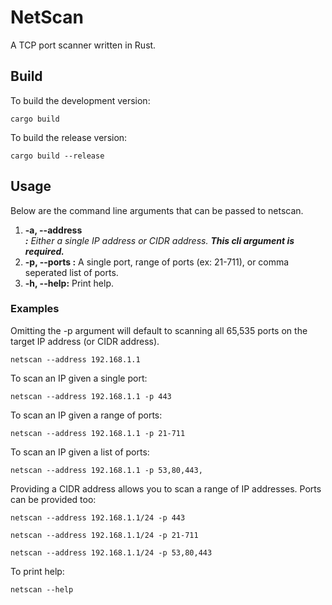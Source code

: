 # NetScan
A TCP port scanner written in Rust.

## Build
To build the development version:

`cargo build`

To build the release version:

`cargo build --release`

## Usage

Below are the command line arguments that can be passed to netscan.

1. **-a, --address <ADDRESS>:** Either a single IP address or CIDR address.  **This cli argument is required.**
2. **-p, --ports <PORTS>:** A single port, range of ports (ex: 21-711), or comma seperated list of ports.
3. **-h, --help:** Print help.

### Examples

Omitting the -p argument will default to scanning all 65,535 ports on the target IP address (or CIDR address).

`netscan --address 192.168.1.1`

To scan an IP given a single port:

`netscan --address 192.168.1.1 -p 443`

To scan an IP given a range of ports:

`netscan --address 192.168.1.1 -p 21-711`

To scan an IP given a list of ports:

`netscan --address 192.168.1.1 -p 53,80,443,`

Providing a CIDR address allows you to scan a range of IP addresses.  Ports can be provided too:

`netscan --address 192.168.1.1/24 -p 443`

`netscan --address 192.168.1.1/24 -p 21-711`

`netscan --address 192.168.1.1/24 -p 53,80,443`

To print help:

`netscan --help`